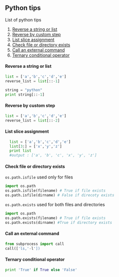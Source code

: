 ## Python tips

List of python tips

1. [Reverse a string or list](#reverse-a-string-or-list)
1. [Reverse by custom step](#reverse-by-custom-step)
1. [List slice assignment](#list-slice-assignment)
1. [Check file or directory exists](#check-file-or-directory-exists)
1. [Call an external command](#call-an-external-command)
1. [Ternary conditional operator](#ternary-conditional-operator)



#### Reverse a string or list
```python
list = ['a','b','c','d','e']
reverse_list = list[::-1]

string = "python"
print string[::-1]
```

#### Reverse by custom step
```python
list = ['a','b','c','d','e']
reverse_list = list[::-2]
```

#### List slice assignment
```python
  list = ['a','b','c','d','e']
  list[3:] = ['x','y','z']
  print list
  #output : ['a', 'b', 'c', 'x', 'y', 'z']
```

#### Check file or directory exists
`os.path.isfile` used only for files
```python
import os.path
os.path.isfile(filename) # True if file exists
os.path.isfile(dirname) # False if direcoty exists
```

`os.path.exists` used for both files and directories
```python
import os.path
os.path.exists(filename) # True if file exists
os.path.exists(dirname) #True if directory exists
```

#### Call an external command
```python
from subprocess import call
call(['ls,'-l'])
```

#### Ternary conditional operator
```python
print 'True' if True else 'False'
```


